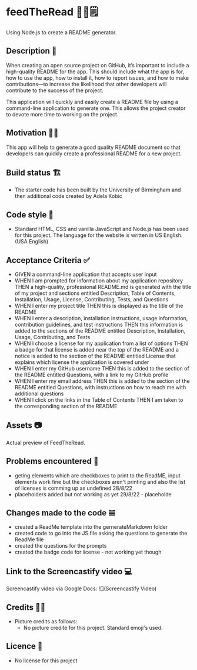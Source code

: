 # feedTheRead 🥙😋🗒
Using Node.js to create a README generator. 

## Description 📜
When creating an open source project on GitHub, it’s important to include a high-quality README for the app. This should include what the app is for, how to use the app, how to install it, how to report issues, and how to make contributions&mdash;to increase the likelihood that other developers will contribute to the success of the project. 

This application will  quickly and easily create a README file by using a command-line application to generate one. This allows the project creator to devote more time to working on the project.

## Motivation 💪🏻
This app will help to generate a good quality README document so that developers can quickly create a professional README for a new project. 

## Build status 🏗
* The starter code has been built by the University of Birmingham and then additional code created by Adela Kobic

## Code style 🔐
* Standard HTML, CSS and vanilla JavaScript and Node.js has been used for this project. 
The language for the website is written in US English. (USA English)

## Acceptance Criteria ✅
* GIVEN a command-line application that accepts user input
* WHEN I am prompted for information about my application repository
THEN a high-quality, professional README.md is generated with the title of my project and sections entitled Description, Table of Contents, Installation, Usage, License, Contributing, Tests, and Questions
* WHEN I enter my project title
THEN this is displayed as the title of the README
* WHEN I enter a description, installation instructions, usage information, contribution guidelines, and test instructions
THEN this information is added to the sections of the README entitled Description, Installation, Usage, Contributing, and Tests
* WHEN I choose a license for my application from a list of options
THEN a badge for that license is added near the top of the README and a notice is added to the section of the README entitled License that explains which license the application is covered under
* WHEN I enter my GitHub username
THEN this is added to the section of the README entitled Questions, with a link to my GitHub profile
* WHEN I enter my email address
THEN this is added to the section of the README entitled Questions, with instructions on how to reach me with additional questions
* WHEN I click on the links in the Table of Contents
THEN I am taken to the corresponding section of the README

## Assets 📷
Actual preview of FeedTheRead. 
![]()

## Problems encountered 🤯
* geting elements which are checkboxes to print to the ReadME, input elements work fine but the checkboxes aren't printing and also the list of licenses is comming up as undefined 28/8/22
* placeholders added but not working as yet 29/8/22 - placeholde

## Changes made to the code 𝌡
* created a ReadMe template into the gernerateMarkdown folder
* created code to go into the JS file asking the questions to generate the ReadMe file
* created the questions for the prompts 
* created the badge code for license - not working yet though

## Link to the Screencastify video 💻
Screencastify video via Google Docs: 
![](Screencastify Video)

## Credits 💃🏻
* Picture credits as follows: 
    * No picture credite for this project. Standard emoji's used. 

## Licence 🪪
* No license for this project